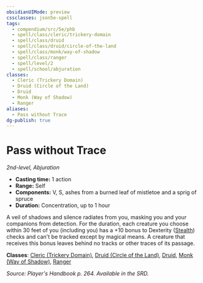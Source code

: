```yaml
---
obsidianUIMode: preview
cssclasses: json5e-spell
tags:
  - compendium/src/5e/phb
  - spell/class/cleric/trickery-domain
  - spell/class/druid
  - spell/class/druid/circle-of-the-land
  - spell/class/monk/way-of-shadow
  - spell/class/ranger
  - spell/level/2
  - spell/school/abjuration
classes:
  - Cleric (Trickery Domain)
  - Druid (Circle of the Land)
  - Druid
  - Monk (Way of Shadow)
  - Ranger
aliases:
  - Pass without Trace
dg-publish: true
---
```

# Pass without Trace
*2nd-level, Abjuration*  

- **Casting time:** 1 action
- **Range:** Self
- **Components:** V, S, ashes from a burned leaf of mistletoe and a sprig of spruce
- **Duration:** Concentration, up to 1 hour

A veil of shadows and silence radiates from you, masking you and your companions from detection. For the duration, each creature you choose within 30 feet of you (including you) has a +10 bonus to Dexterity ([Stealth](/3-Mechanics/CLI/rules/skills.md#Stealth)) checks and can't be tracked except by magical means. A creature that receives this bonus leaves behind no tracks or other traces of its passage.

**Classes**: [Cleric (Trickery Domain)](/Admin/CLI/classes/cleric-trickery-domain.md), [Druid (Circle of the Land)](/Admin/CLI/classes/druid-circle-of-the-land.md), [Druid](/Admin/CLI/classes/druid.md), [Monk (Way of Shadow)](/Admin/CLI/classes/monk-way-of-shadow.md), [Ranger](/Admin/CLI/classes/ranger.md)

*Source: Player's Handbook p. 264. Available in the SRD.*
